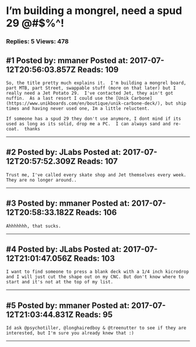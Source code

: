 # I&rsquo;m building a mongrel, need a spud 29 @#$%^!

### Replies: 5 Views: 478

## \#1 Posted by: mmaner Posted at: 2017-07-12T20:56:03.857Z Reads: 109

```
So, the title pretty much explains it.  I'm building a mongrel board, part MTB, part Street, swappable stuff (more on that later) but I really need a Jet Potato 29.  I've contacted Jet, they ain't got nuffin.  As a last resort I could use the [Unik Carbone](https://www.unikboards.com/en/boutique/unik-carbone-deck/), but ship times and having never used one, Im a little reluctent.  

If someone has a spud 29 they don't use anymore, I dont mind if its used as long as its solid, drop me a PC.  I can always sand and re-coat.  thanks
```

---
## \#2 Posted by: JLabs Posted at: 2017-07-12T20:57:52.309Z Reads: 107

```
Trust me, I've called every skate shop and Jet themselves every week. They are no longer around..
```

---
## \#3 Posted by: mmaner Posted at: 2017-07-12T20:58:33.182Z Reads: 106

```
Ahhhhhhh, that sucks.
```

---
## \#4 Posted by: JLabs Posted at: 2017-07-12T21:01:47.056Z Reads: 103

```
I want to find someone to press a blank deck with a 1/4 inch kicrodrop and I will just cut the shape out on my CNC. But don't know where to start and it's not at the top of my list.
```

---
## \#5 Posted by: mmaner Posted at: 2017-07-12T21:03:44.831Z Reads: 95

```
Id ask @psychotiller, @longhairedboy & @treenutter to see if they are interested, but I'm sure you already knew that :)
```

---
